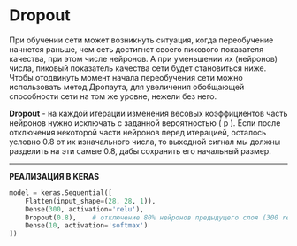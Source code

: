 

# Dropout

При обучении сети может возникнуть ситуация, когда переобучение начнется раньше, чем сеть достигнет своего пикового показателя качества, при этом числе нейронов. А при уменьшении их (нейронов) числа, пиковый показатель качества сети будет становиться ниже. Чтобы отодвинуть момент начала переобучения сети можно использовать метод Дропаута, для увеличения обобщающей способности сети на том же уровне, нежели без него.

**Dropout** - на каждой итерации изменения весовых коэффициентов часть нейронов нужно исключать с заданной вероятностью \( p \). Если после отключения некоторой части нейронов перед итерацией, осталось условно 0.8 от их изначального числа, то выходной сигнал мы должны разделить на эти самые 0.8, дабы сохранить его начальный размер.

---

**РЕАЛИЗАЦИЯ В KERAS**

```python
model = keras.Sequential([
    Flatten(input_shape=(28, 28, 1)),
    Dense(300, activation='relu'),
    Dropout(0.8),    # отключение 80% нейронов предыдущего слоя (300 relu)
    Dense(10, activation='softmax')
])
```
